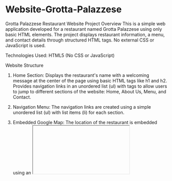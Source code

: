 # Website-Grotta-Palazzese
Grotta Palazzese Restaurant Website
Project Overview
This is a simple web application developed for a restaurant named Grotta Palazzese using only basic HTML elements. The project displays restaurant information, a menu, and contact details through structured HTML tags. No external CSS or JavaScript is used.

Technologies Used:
HTML5 (No CSS or JavaScript)

Website Structure
1. Home Section:
Displays the restaurant's name with a welcoming message at the center of the page using basic HTML tags like h1 and h2.
Provides navigation links in an unordered list (ul) with <a> tags to allow users to jump to different sections of the website: Home, About Us, Menu, and Contact.

3. Navigation Menu:
The navigation links are created using a simple unordered list (ul) with list items (li) for each section.

5. Embedded Google Map:
The location of the restaurant is embedded using an <iframe> tag that integrates Google Maps. This map gives users the exact location of Grotta Palazzese.

7. About Us Section:
Provides a detailed description of the restaurant’s history and atmosphere using h1, h4, and p tags for headings and paragraphs.
Images of the restaurant are included using the <img> tag.

9. Menu Section:
The menu is displayed using an HTML table tag that lists the dishes offered by the restaurant, their descriptions, and prices.
The table includes headers (th) for Dish, Description, and Price, and each row (tr) contains the details of a menu item.

11. Contact Section:
Displays the restaurant's address, phone numbers, and email in the footer using p tags.
The information is centered using the <center> tag.

Key HTML Tags Used:
Text Tags: h1, h2, p for headings and text content.
List Tags: ul, li for creating the navigation menu.
Image Tags: img for embedding restaurant images.
Table Tags: table, th, tr, td for organizing the menu items.
Iframe Tag: iframe for embedding Google Maps.
Hyperlink Tags: a for creating links to different sections of the website.

How to Run the Project
Clone or download the project files.
Open the index.html file in any web browser (Chrome, Firefox, etc.).
Navigate through the website sections using the menu.

Features:
Basic Navigation: An unordered list with hyperlinks allows users to navigate between sections.
Google Map Integration: The restaurant’s location is displayed using an embedded Google Map.
Menu Display: The restaurant's menu is structured in a table format with dishes, descriptions, and prices.
Simple HTML: The project uses plain HTML with no CSS for styling or JavaScript for functionality.
